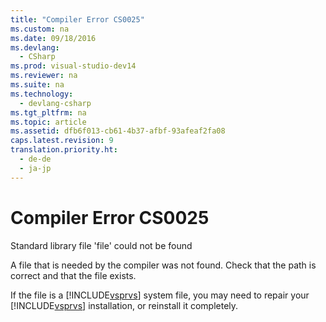 ```yaml
---
title: "Compiler Error CS0025"
ms.custom: na
ms.date: 09/18/2016
ms.devlang: 
  - CSharp
ms.prod: visual-studio-dev14
ms.reviewer: na
ms.suite: na
ms.technology: 
  - devlang-csharp
ms.tgt_pltfrm: na
ms.topic: article
ms.assetid: dfb6f013-cb61-4b37-afbf-93afeaf2fa08
caps.latest.revision: 9
translation.priority.ht: 
  - de-de
  - ja-jp
---
```

# Compiler Error CS0025
Standard library file 'file' could not be found  
  
 A file that is needed by the compiler was not found. Check that the path is correct and that the file exists.  
  
 If the file is a [!INCLUDE[vsprvs](../vs140/includes/vsprvs_md.md)] system file, you may need to repair your [!INCLUDE[vsprvs](../vs140/includes/vsprvs_md.md)] installation, or reinstall it completely.